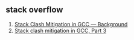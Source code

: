 ## stack overflow

 1. [Stack Clash Mitigation in GCC — Background](https://developers.redhat.com/blog/2017/09/25/stack-clash-mitigation-gcc-background/)
 2. [Stack clash mitigation in GCC, Part 3](https://developers.redhat.com/blog/2020/05/22/stack-clash-mitigation-in-gcc-part-3/)
